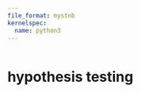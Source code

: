 ```yaml
---
file_format: mystnb
kernelspec:
  name: python3
---
```


```{title} What is hypothesis testing?
```

# hypothesis testing